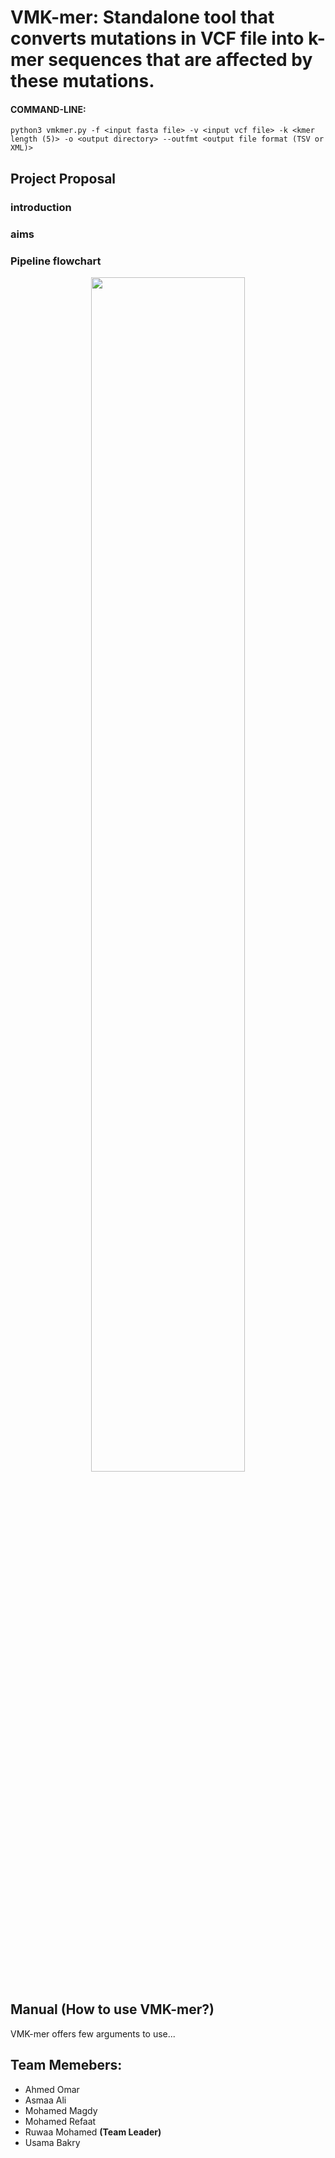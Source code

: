 # VMK-mer: Standalone tool that converts mutations in VCF file into k-mer sequences that are affected by these mutations.

#### COMMAND-LINE:
```
python3 vmkmer.py -f <input fasta file> -v <input vcf file> -k <kmer length (5)> -o <output directory> --outfmt <output file format (TSV or XML)>
``` 

## Project Proposal

### introduction


### aims


### Pipeline flowchart 
<p align="center">
  <img src="https://github.com/ubakry/VMK-mer/blob/master/vmkmer-workflow.jpg"  width="70%" height="70%">
</p>


## Manual (How to use VMK-mer?)
VMK-mer offers few arguments to use...

## Team Memebers:
- Ahmed Omar
- Asmaa Ali
- Mohamed Magdy
- Mohamed Refaat
- Ruwaa Mohamed **(Team Leader)**
- Usama Bakry

